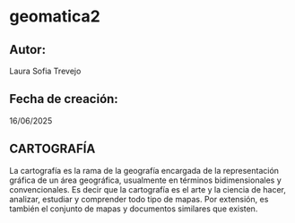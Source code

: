 # geomatica2

## Autor: 
Laura Sofia Trevejo

## Fecha de creación:
16/06/2025

## CARTOGRAFÍA

La cartografía es la rama de la geografía encargada de la representación gráfica de un área geográfica, usualmente en términos bidimensionales y convencionales. Es decir que la cartografía es el arte y la ciencia de hacer, analizar, estudiar y comprender todo tipo de mapas. Por extensión, es también el conjunto de mapas y documentos similares que existen.


